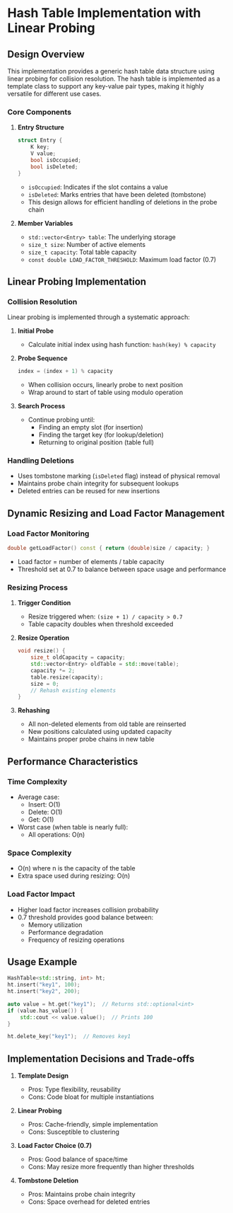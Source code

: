 # Hash Table Implementation with Linear Probing

## Design Overview

This implementation provides a generic hash table data structure using linear probing for collision resolution. The hash table is implemented as a template class to support any key-value pair types, making it highly versatile for different use cases.

### Core Components

1. **Entry Structure**
   ```cpp
   struct Entry {
       K key;
       V value;
       bool isOccupied;
       bool isDeleted;
   }
   ```
   - `isOccupied`: Indicates if the slot contains a value
   - `isDeleted`: Marks entries that have been deleted (tombstone)
   - This design allows for efficient handling of deletions in the probe chain

2. **Member Variables**
   - `std::vector<Entry> table`: The underlying storage
   - `size_t size`: Number of active elements
   - `size_t capacity`: Total table capacity
   - `const double LOAD_FACTOR_THRESHOLD`: Maximum load factor (0.7)

## Linear Probing Implementation

### Collision Resolution
Linear probing is implemented through a systematic approach:

1. **Initial Probe**
   - Calculate initial index using hash function: `hash(key) % capacity`

2. **Probe Sequence**
   ```cpp
   index = (index + 1) % capacity
   ```
   - When collision occurs, linearly probe to next position
   - Wrap around to start of table using modulo operation

3. **Search Process**
   - Continue probing until:
     - Finding an empty slot (for insertion)
     - Finding the target key (for lookup/deletion)
     - Returning to original position (table full)

### Handling Deletions
- Uses tombstone marking (`isDeleted` flag) instead of physical removal
- Maintains probe chain integrity for subsequent lookups
- Deleted entries can be reused for new insertions

## Dynamic Resizing and Load Factor Management

### Load Factor Monitoring
```cpp
double getLoadFactor() const { return (double)size / capacity; }
```
- Load factor = number of elements / table capacity
- Threshold set at 0.7 to balance between space usage and performance

### Resizing Process
1. **Trigger Condition**
   - Resize triggered when: `(size + 1) / capacity > 0.7`
   - Table capacity doubles when threshold exceeded

2. **Resize Operation**
   ```cpp
   void resize() {
       size_t oldCapacity = capacity;
       std::vector<Entry> oldTable = std::move(table);
       capacity *= 2;
       table.resize(capacity);
       size = 0;
       // Rehash existing elements
   }
   ```

3. **Rehashing**
   - All non-deleted elements from old table are reinserted
   - New positions calculated using updated capacity
   - Maintains proper probe chains in new table

## Performance Characteristics

### Time Complexity
- Average case:
  - Insert: O(1)
  - Delete: O(1)
  - Get: O(1)
- Worst case (when table is nearly full):
  - All operations: O(n)

### Space Complexity
- O(n) where n is the capacity of the table
- Extra space used during resizing: O(n)

### Load Factor Impact
- Higher load factor increases collision probability
- 0.7 threshold provides good balance between:
  - Memory utilization
  - Performance degradation
  - Frequency of resizing operations

## Usage Example

```cpp
HashTable<std::string, int> ht;
ht.insert("key1", 100);
ht.insert("key2", 200);

auto value = ht.get("key1");  // Returns std::optional<int>
if (value.has_value()) {
    std::cout << value.value();  // Prints 100
}

ht.delete_key("key1");  // Removes key1
```

## Implementation Decisions and Trade-offs

1. **Template Design**
   - Pros: Type flexibility, reusability
   - Cons: Code bloat for multiple instantiations

2. **Linear Probing**
   - Pros: Cache-friendly, simple implementation
   - Cons: Susceptible to clustering

3. **Load Factor Choice (0.7)**
   - Pros: Good balance of space/time
   - Cons: May resize more frequently than higher thresholds

4. **Tombstone Deletion**
   - Pros: Maintains probe chain integrity
   - Cons: Space overhead for deleted entries
